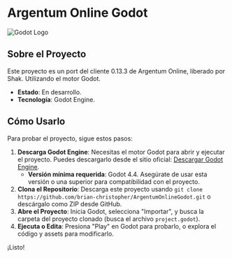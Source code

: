 # Argentum Online Godot

![Godot Logo](https://godotengine.org/assets/logo.svg)

## Sobre el Proyecto

Este proyecto es un port del cliente 0.13.3 de Argentum Online, liberado por Shak. Utilizando el motor Godot.

- **Estado**: En desarrollo.  
- **Tecnología**: Godot Engine.   
## Cómo Usarlo

Para probar el proyecto, sigue estos pasos:

1. **Descarga Godot Engine**: Necesitas el motor Godot para abrir y ejecutar el proyecto. Puedes descargarlo desde el sitio oficial: [Descargar Godot Engine](https://godotengine.org/download).  
   - **Versión mínima requerida**: Godot 4.4. Asegúrate de usar esta versión o una superior para compatibilidad con el proyecto.  
2. **Clona el Repositorio**: Descarga este proyecto usando `git clone https://github.com/brian-christopher/ArgentumOnlineGodot.git` o descárgalo como ZIP desde GitHub.  
3. **Abre el Proyecto**: Inicia Godot, selecciona "Importar", y busca la carpeta del proyecto clonado (busca el archivo `project.godot`).  
4. **Ejecuta o Edita**: Presiona "Play" en Godot para probarlo, o explora el código y assets para modificarlo.  

¡Listo!
